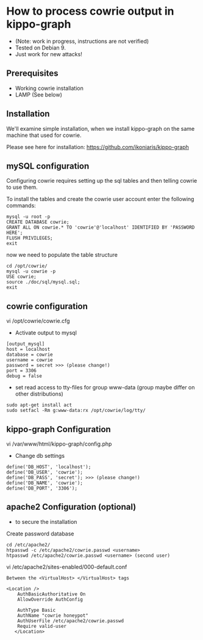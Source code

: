 # How to process cowrie output in kippo-graph

* (Note: work in progress, instructions are not verified)
* Tested on Debian 9.
* Just work for new attacks!


## Prerequisites

* Working cowrie installation
* LAMP (See below)

## Installation

We'll examine simple installation, when we install kippo-graph on the same machine that used for cowrie.

Please see here for installation:
https://github.com/ikoniaris/kippo-graph


## mySQL configuration

Configuring cowrie requires setting up the sql tables and then telling cowrie to use them.

To install the tables and create the cowrie user account enter the following commands:
```
mysql -u root -p
CREATE DATABASE cowrie;
GRANT ALL ON cowrie.* TO 'cowrie'@'localhost' IDENTIFIED BY 'PASSWORD HERE';
FLUSH PRIVILEGES;
exit
```

now we need to populate the table structure
```
cd /opt/cowrie/
mysql -u cowrie -p
USE cowrie;
source ./doc/sql/mysql.sql;
exit
```

## cowrie configuration

vi /opt/cowrie/cowrie.cfg


* Activate output to mysql
```
[output_mysql]
host = localhost
database = cowrie
username = cowrie
password = secret >>> (please change!)
port = 3306
debug = false
```

* set read access to tty-files for group www-data (group maybe differ on other distributions)
```
sudo apt-get install act
sudo setfacl -Rm g:www-data:rx /opt/cowrie/log/tty/
```

## kippo-graph Configuration

vi /var/www/html/kippo-graph/config.php


* Change db settings
```
define('DB_HOST', 'localhost');
define('DB_USER', 'cowrie');
define('DB_PASS', 'secret'); >>> (please change!)
define('DB_NAME', 'cowrie'); 
define('DB_PORT', '3306');
```

## apache2 Configuration (optional)

* to secure the installation

Create password database
```
cd /etc/apache2/
htpasswd -c /etc/apache2/cowrie.passwd <username>
htpasswd /etc/apache2/cowrie.passwd <username> (second user)
```


vi /etc/apache2/sites-enabled/000-default.conf
```
Between the <VirtualHost> </VirtualHost> tags

<Location />
    AuthBasicAuthoritative On
    AllowOverride AuthConfig

    AuthType Basic
    AuthName "cowrie honeypot"
    AuthUserFile /etc/apache2/cowrie.passwd
    Require valid-user
   </Location>
```


